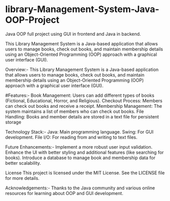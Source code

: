 # library-Management-System-Java-OOP-Project
Java OOP full project using GUI in frontend and Java in backend. 

This Library Management System is a Java-based application that allows users to manage books, check out books, and 
maintain membership details using an Object-Oriented Programming (OOP) approach with a graphical user interface (GUI).

Overview:-
This Library Management System is a Java-based application that allows users to manage books, check out books, and
maintain membership details using an Object-Oriented Programming (OOP) approach with a graphical user interface (GUI).

#Features:-
Book Management: Users can add different types of books (Fictional, Educational, Horror, and Religious).
Checkout Process: Members can check out books and receive a receipt.
Membership Management: The system maintains a list of members who can check out books.
File Handling: Books and member details are stored in a text file for persistent storage

Technology Stack:-
Java: Main programming language.
Swing: For GUI development.
File I/O: For reading from and writing to text files.

Future Enhancements:-
Implement a more robust user input validation.
Enhance the UI with better styling and additional features (like searching for books).
Introduce a database to manage book and membership data for better scalability.

License
This project is licensed under the MIT License. See the LICENSE file for more details.

Acknowledgements:-
Thanks to the Java community and various online resources for learning about OOP and GUI development.
